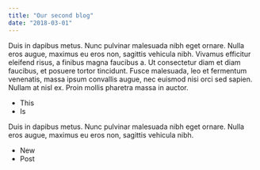 ```yaml
---
title: "Our second blog"
date: "2018-03-01"
---
```


Duis in dapibus metus. Nunc pulvinar malesuada nibh eget ornare. Nulla eros augue, maximus eu eros non, sagittis vehicula nibh. Vivamus efficitur eleifend risus, a finibus magna faucibus a. Ut consectetur diam et diam faucibus, et posuere tortor tincidunt. Fusce malesuada, leo et fermentum venenatis, massa ipsum convallis augue, nec euismod nisi orci sed sapien. Nullam at nisl ex. Proin mollis pharetra massa in auctor.

* This
* Is

Duis in dapibus metus. Nunc pulvinar malesuada nibh eget ornare. Nulla eros augue, maximus eu eros non, sagittis vehicula nibh.

* New
* Post
